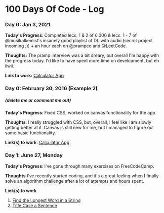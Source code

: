 # 100 Days Of Code - Log

### Day 0: Jan 3, 2021

**Today's Progress**: Completed lecs. 1 & 2 of 6.006 & lecs. 1 - 7 of @musikalkemist's insanely good playlist of DL with audio (secret project incoming ;)) + an hour each on @prampco and @LeetCode. 

**Thoughts:** The pramp interview was a bit dreary, but overall I'm happy with the progress today. I'd like to have spent more time on development, but eh iiwii.

**Link to work:** [Calculator App](http://www.example.com)

### Day 0: February 30, 2016 (Example 2)
##### (delete me or comment me out)

**Today's Progress**: Fixed CSS, worked on canvas functionality for the app.

**Thoughts**: I really struggled with CSS, but, overall, I feel like I am slowly getting better at it. Canvas is still new for me, but I managed to figure out some basic functionality.

**Link(s) to work**: [Calculator App](http://www.example.com)


### Day 1: June 27, Monday

**Today's Progress**: I've gone through many exercises on FreeCodeCamp.

**Thoughts** I've recently started coding, and it's a great feeling when I finally solve an algorithm challenge after a lot of attempts and hours spent.

**Link(s) to work**
1. [Find the Longest Word in a String](https://www.freecodecamp.com/challenges/find-the-longest-word-in-a-string)
2. [Title Case a Sentence](https://www.freecodecamp.com/challenges/title-case-a-sentence)
